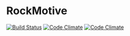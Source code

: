 # RockMotive

[![Build Status](https://travis-ci.org/rosylilly/rock_motive.svg?branch=master)](https://travis-ci.org/rosylilly/rock_motive)
[![Code Climate](https://codeclimate.com/github/rosylilly/rock_motive/badges/gpa.svg)](https://codeclimate.com/github/rosylilly/rock_motive)
[![Code Climate](https://codeclimate.com/github/rosylilly/rock_motive/badges/gpa.svg)](https://codeclimate.com/github/rosylilly/rock_motive)
